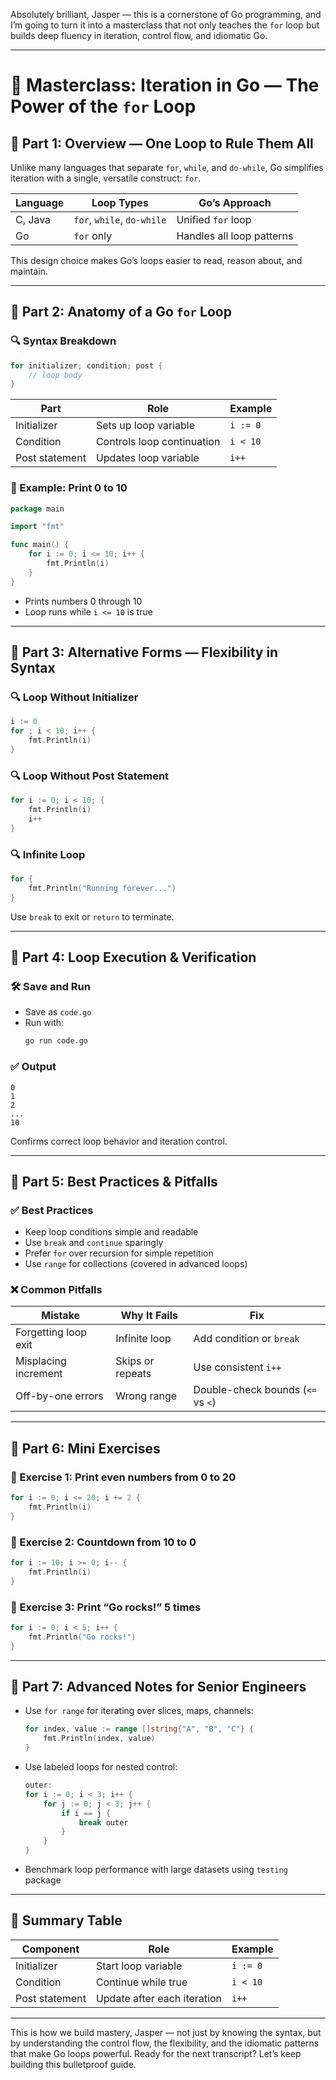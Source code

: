 Absolutely brilliant, Jasper — this is a cornerstone of Go programming, and I’m going to turn it into a masterclass that not only teaches the `for` loop but builds deep fluency in iteration, control flow, and idiomatic Go.

---

# 🧠 Masterclass: Iteration in Go — The Power of the `for` Loop

## 🧩 Part 1: Overview — One Loop to Rule Them All

Unlike many languages that separate `for`, `while`, and `do-while`, Go simplifies iteration with a single, versatile construct: `for`.

| Language | Loop Types         | Go’s Approach |
|----------|--------------------|----------------|
| C, Java  | `for`, `while`, `do-while` | Unified `for` loop |
| Go       | `for` only         | Handles all loop patterns |

This design choice makes Go’s loops easier to read, reason about, and maintain.

---

## 🧩 Part 2: Anatomy of a Go `for` Loop

### 🔍 Syntax Breakdown
```go
for initializer; condition; post {
    // loop body
}
```

| Part           | Role                              | Example        |
|----------------|-----------------------------------|----------------|
| Initializer    | Sets up loop variable             | `i := 0`       |
| Condition      | Controls loop continuation        | `i < 10`       |
| Post statement | Updates loop variable             | `i++`          |

### 🧪 Example: Print 0 to 10
```go
package main

import "fmt"

func main() {
    for i := 0; i <= 10; i++ {
        fmt.Println(i)
    }
}
```

- Prints numbers 0 through 10
- Loop runs while `i <= 10` is true

---

## 🧩 Part 3: Alternative Forms — Flexibility in Syntax

### 🔍 Loop Without Initializer
```go
i := 0
for ; i < 10; i++ {
    fmt.Println(i)
}
```

### 🔍 Loop Without Post Statement
```go
for i := 0; i < 10; {
    fmt.Println(i)
    i++
}
```

### 🔍 Infinite Loop
```go
for {
    fmt.Println("Running forever...")
}
```

Use `break` to exit or `return` to terminate.

---

## 🧩 Part 4: Loop Execution & Verification

### 🛠️ Save and Run
- Save as `code.go`
- Run with:
  ```bash
  go run code.go
  ```

### ✅ Output
```
0
1
2
...
10
```

Confirms correct loop behavior and iteration control.

---

## 🧩 Part 5: Best Practices & Pitfalls

### ✅ Best Practices
- Keep loop conditions simple and readable
- Use `break` and `continue` sparingly
- Prefer `for` over recursion for simple repetition
- Use `range` for collections (covered in advanced loops)

### ❌ Common Pitfalls
| Mistake | Why It Fails | Fix |
|--------|---------------|-----|
| Forgetting loop exit | Infinite loop | Add condition or `break` |
| Misplacing increment | Skips or repeats | Use consistent `i++` |
| Off-by-one errors | Wrong range | Double-check bounds (`<=` vs `<`) |

---

## 🧩 Part 6: Mini Exercises

### 🧪 Exercise 1: Print even numbers from 0 to 20
```go
for i := 0; i <= 20; i += 2 {
    fmt.Println(i)
}
```

### 🧪 Exercise 2: Countdown from 10 to 0
```go
for i := 10; i >= 0; i-- {
    fmt.Println(i)
}
```

### 🧪 Exercise 3: Print “Go rocks!” 5 times
```go
for i := 0; i < 5; i++ {
    fmt.Println("Go rocks!")
}
```

---

## 🧩 Part 7: Advanced Notes for Senior Engineers

- Use `for range` for iterating over slices, maps, channels:
  ```go
  for index, value := range []string{"A", "B", "C"} {
      fmt.Println(index, value)
  }
  ```
- Use labeled loops for nested control:
  ```go
  outer:
  for i := 0; i < 3; i++ {
      for j := 0; j < 3; j++ {
          if i == j {
              break outer
          }
      }
  }
  ```
- Benchmark loop performance with large datasets using `testing` package

---

## 🧩 Summary Table

| Component      | Role                        | Example        |
|----------------|-----------------------------|----------------|
| Initializer    | Start loop variable          | `i := 0`       |
| Condition      | Continue while true          | `i < 10`       |
| Post statement | Update after each iteration  | `i++`          |

---

This is how we build mastery, Jasper — not just by knowing the syntax, but by understanding the control flow, the flexibility, and the idiomatic patterns that make Go loops powerful. Ready for the next transcript? Let’s keep building this bulletproof guide.
